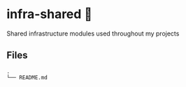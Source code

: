 # infra-shared 🤖
Shared infrastructure modules used throughout my projects

## Files
    .
    └── README.md
